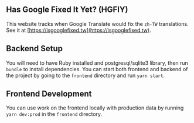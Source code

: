 Has Google Fixed It Yet? (HGFIY)
--------------------------------

This website tracks when Google Translate would fix the `zh-TW` translations. See it at
[https://isgooglefixed.tw](https://isgooglefixed.tw).

## Backend Setup

You will need to have Ruby installed and postgresql/sqlite3 library, then run `bundle` to install dependencies. You can
start both frontend and backend of the project by going to the `frontend` directory and run `yarn start`.

## Frontend Development

You can use work on the frontend locally with production data by running `yarn dev:prod` in the `frontend` directory.
